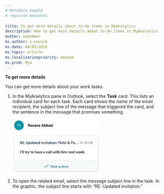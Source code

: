 ```yaml
---
# Metadata Sample
# required metadata

title: To get more details about to-do items in MyAnalytics
description: How to get more details about to-do items in MyAnalytics
author: madehmer
ms.author: v-pausch
ms.date: 04/03/2019
ms.topic: article
ms.localizationpriority: medium 
ms.prod: Mya
---
```


**To get more details**

You can get more details about your work tasks.

1. In the MyAnalytics pane in Outlook, select the **Task** card. This lists an individual card for each task. Each card shows the name of the email recipient, the subject line of the message that triggered the card, and the sentence in the message that promises something.  

    ![To-do card.](../../Images/mya/use/To-do-1-ed-3.png)
  
2. To open the related email, select the message subject line in the task. In the graphic, the subject line starts with “RE: Updated invitation.”
